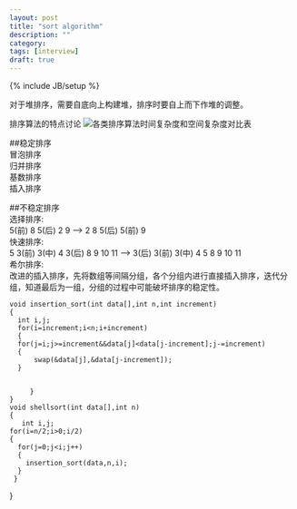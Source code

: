 ```yaml
---
layout: post
title: "sort algorithm"
description: ""
category: 
tags: [interview]
draft: true
---
```

{% include JB/setup %}

对于堆排序，需要自底向上构建堆，排序时要自上而下作堆的调整。


排序算法的特点讨论
![各类排序算法时间复杂度和空间复杂度对比表](http://a.hiphotos.baidu.com/baike/c0%3Dbaike92%2C5%2C5%2C92%2C30%3Bt%3Dgif/sign=b944a959d31373f0e13267cdc566209e/96dda144ad345982dab0d4b00ef431adcbef84dd.jpg)

##稳定排序  
冒泡排序  
归并排序  
基数排序  
插入排序  

##不稳定排序  
选择排序:    
5(前) 8 5(后) 2 9   --> 2 8 5(后) 5(前) 9  
快速排序:  
5 3(前) 3(中) 4 3(后) 8 9 10 11 --> 3(后) 3(前) 3(中) 4 5 8 9 10 11  
希尔排序:  
改进的插入排序，先将数组等间隔分组，各个分组内进行直接插入排序，迭代分组，知道最后为一组，分组的过程中可能破坏排序的稳定性。  

    void insertion_sort(int data[],int n,int increment)
    {
      int i,j;
      for(i=increment;i<n;i+increment)
      {
      for(j=i;j>=increment&&data[j]<data[j-increment];j-=increment)
      {
          swap(&data[j],&data[j-increment]);
      }
 
     
         }
    }
    void shellsort(int data[],int n)
    {
       int i,j;
    for(i=n/2;i>0;i/2)
    {
      for(j=0;j<i;j++)
      {
        insertion_sort(data,n,i);
      }
     }
   }
